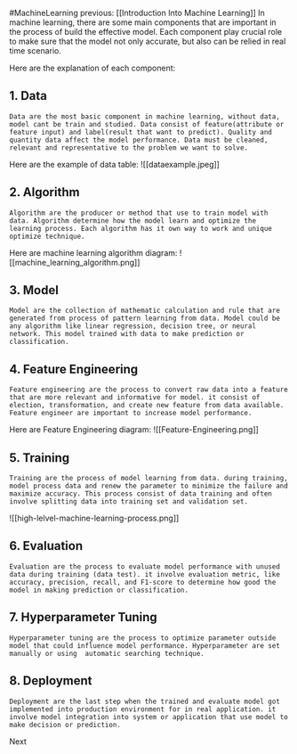 #MachineLearning 
previous: [[Introduction Into Machine Learning]]
In machine learning, there are some main components that are important in the process of build the effective model. Each component play crucial role to make sure that the model not only accurate, but also can be relied in real time scenario.

Here are the explanation of each component:

## 1. Data
	Data are the most basic component in machine learning, without data, model cant be train and studied. Data consist of feature(attribute or feature input) and label(result that want to predict). Quality and quantity data affect the model performance. Data must be cleaned, relevant and representative to the problem we want to solve.

Here are the example of data table:
![[dataexample.jpeg]]
## 2. Algorithm
	Algorithm are the producer or method that use to train model with data. Algorithm determine how the model learn and optimize the learning process. Each algorithm has it own way to work and unique optimize technique.

Here are machine learning algorithm diagram:
![[machine_learning_algorithm.png]]
## 3. Model
	Model are the collection of mathematic calculation and rule that are generated from process of pattern learning from data. Model could be any algorithm like linear regression, decision tree, or neural network. This model trained with data to make prediction or classification.
## 4. Feature Engineering
	Feature engineering are the process to convert raw data into a feature that are more relevant and informative for model. it consist of election, transformation, and create new feature from data available. Feature engineer are important to increase model performance. 

Here are Feature Engineering diagram:
![[Feature-Engineering.png]]
## 5. Training
	Training are the process of model learning from data. during training, model process data and renew the parameter to minimize the failure and maximize accuracy. This process consist of data training and often involve splitting data into training set and validation set.

![[high-lelvel-machine-learning-process.png]]
## 6. Evaluation
	Evaluation are the process to evaluate model performance with unused data during training (data test). it involve evaluation metric, like accuracy, precision, recall, and F1-score to determine how good the model in making prediction or classification.
## 7. Hyperparameter Tuning
	Hyperparameter tuning are the process to optimize parameter outside model that could influence model performance. Hyperparameter are set manually or using  automatic searching technique.
## 8. Deployment
	Deployment are the last step when the trained and evaluate model got implemented into production environment for in real application. it involve model integration into system or application that use model to make decision or prediction.

Next 